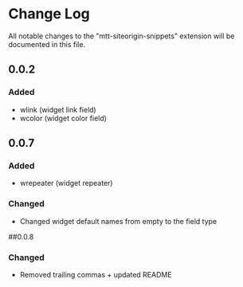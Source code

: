 # Change Log
All notable changes to the "mtt-siteorigin-snippets" extension will be documented in this file.

## 0.0.2
### Added
- wlink (widget link field)
- wcolor (widget color field)

## 0.0.7
### Added
- wrepeater (widget repeater)

### Changed
- Changed widget default names from empty to the field type

##0.0.8
### Changed
- Removed trailing commas + updated README